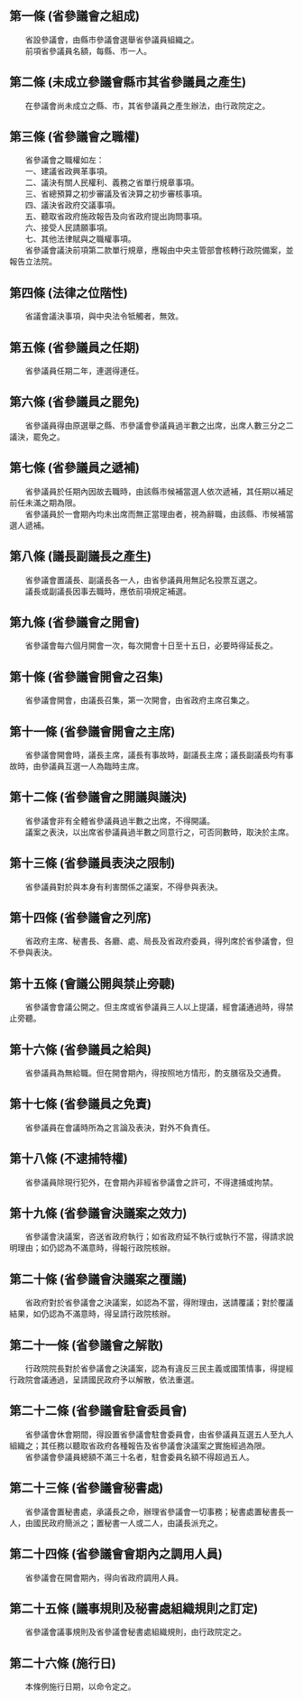第一條 (省參議會之組成)
-----------------------
　　省設參議會，由縣市參議會選舉省參議員組織之。  
　　前項省參議員名額，每縣、市一人。  


第二條 (未成立參議會縣市其省參議員之產生)
-----------------------------------------
　　在參議會尚未成立之縣、市，其省參議員之產生辦法，由行政院定之。  


第三條 (省參議會之職權)
-----------------------
　　省參議會之職權如左：  
　　一、建議省政興革事項。  
　　二、議決有關人民權利、義務之省單行規章事項。  
　　三、省總預算之初步審議及省決算之初步審核事項。  
　　四、議決省政府交議事項。  
　　五、聽取省政府施政報告及向省政府提出詢問事項。  
　　六、接受人民請願事項。  
　　七、其他法律賦與之職權事項。  
　　省參議會議決前項第二款單行規章，應報由中央主管部會核轉行政院備案，並報告立法院。  


第四條 (法律之位階性)
---------------------
　　省議會議決事項，與中央法令牴觸者，無效。  


第五條 (省參議員之任期)
-----------------------
　　省參議員任期二年，連選得連任。  


第六條 (省參議員之罷免)
-----------------------
　　省參議員得由原選舉之縣、市參議會參議員過半數之出席，出席人數三分之二議決，罷免之。  


第七條 (省參議員之遞補)
-----------------------
　　省參議員於任期內因故去職時，由該縣市候補當選人依次遞補，其任期以補足前任未滿之期為限。  
　　省參議員於一會期內均未出席而無正當理由者，視為辭職，由該縣、市候補當選人遞補。  


第八條 (議長副議長之產生)
-------------------------
　　省參議會置議長、副議長各一人，由省參議員用無記名投票互選之。  
　　議長或副議長因事去職時，應依前項規定補選。  


第九條 (省參議會之開會)
-----------------------
　　省參議會每六個月開會一次，每次開會十日至十五日，必要時得延長之。  


第十條 (省參議會開會之召集)
---------------------------
　　省參議會開會，由議長召集，第一次開會，由省政府主席召集之。  


第十一條 (省參議會開會之主席)
-----------------------------
　　省參議會開會時，議長主席，議長有事故時，副議長主席；議長副議長均有事故時，由參議員互選一人為臨時主席。  


第十二條 (省參議會之開議與議決)
-------------------------------
　　省參議會非有全體省參議員過半數之出席，不得開議。  
　　議案之表決，以出席省參議員過半數之同意行之，可否同數時，取決於主席。  


第十三條 (省參議員表決之限制)
-----------------------------
　　省參議員對於與本身有利害關係之議案，不得參與表決。  


第十四條 (省參議會之列席)
-------------------------
　　省政府主席、秘書長、各廳、處、局長及省政府委員，得列席於省參議會，但不參與表決。  


第十五條 (會議公開與禁止旁聽)
-----------------------------
　　省參議會會議公開之。但主席或省參議員三人以上提議，經會議通過時，得禁止旁聽。  


第十六條 (省參議員之給與)
-------------------------
　　省參議員為無給職。但在開會期內，得按照地方情形，酌支膳宿及交通費。  


第十七條 (省參議員之免責)
-------------------------
　　省參議員在會議時所為之言論及表決，對外不負責任。  


第十八條 (不逮捕特權)
---------------------
　　省參議員除現行犯外，在會期內非經省參議會之許可，不得逮捕或拘禁。  


第十九條 (省參議會決議案之效力)
-------------------------------
　　省參議會決議案，咨送省政府執行；如省政府延不執行或執行不當，得請求說明理由；如仍認為不滿意時，得報行政院核辦。  


第二十條 (省參議會決議案之覆議)
-------------------------------
　　省政府對於省參議會之決議案，如認為不當，得附理由，送請覆議；對於覆議結果，如仍認為不滿意時，得呈請行政院核辦。  


第二十一條 (省參議會之解散)
---------------------------
　　行政院院長對於省參議會之決議案，認為有違反三民主義或國策情事，得提經行政院會議通過，呈請國民政府予以解散，依法重選。  


第二十二條 (省參議會駐會委員會)
-------------------------------
　　省參議會休會期間，得設置省參議會駐會委員會，由省參議員互選五人至九人組織之；其任務以聽取省政府各種報告及省參議會決議案之實施經過為限。  
　　省參議會參議員總額不滿三十名者，駐會委員名額不得超過五人。  


第二十三條 (省參議會秘書處)
---------------------------
　　省參議會置秘書處，承議長之命，辦理省參議會一切事務；秘書處置秘書長一人，由國民政府簡派之；置秘書一人或二人，由議長派充之。  


第二十四條 (省參議會會期內之調用人員)
-------------------------------------
　　省參議會在開會期內，得向省政府調用人員。  


第二十五條 (議事規則及秘書處組織規則之訂定)
-------------------------------------------
　　省參議會議事規則及省參議會秘書處組織規則，由行政院定之。  


第二十六條 (施行日)
-------------------
　　本條例施行日期，以命令定之。